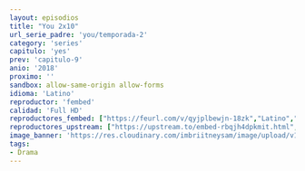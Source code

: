 ```yaml
---
layout: episodios
title: "You 2x10"
url_serie_padre: 'you/temporada-2'
category: 'series'
capitulo: 'yes'
prev: 'capitulo-9'
anio: '2018'
proximo: ''
sandbox: allow-same-origin allow-forms
idioma: 'Latino'
reproductor: 'fembed'
calidad: 'Full HD'
reproductores_fembed: ["https://feurl.com/v/qyjplbewjn-18zk","Latino","https://myurlshort.live/v/-2-ewsp2j7le5er","Latino","https://feurl.com/v/xdqd6c531w31zl2","Latino","https://mstream.space/v173463gcxfb","Latino","https://mstream.space/vxcua5tpoh0f","Latino"]
reproductores_upstream: ["https://upstream.to/embed-rbqjh4dpkmit.html","Latino"]
image_banner: 'https://res.cloudinary.com/imbriitneysam/image/upload/v1546465939/you-banner-min.jpg'
tags:
- Drama
---
```











